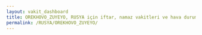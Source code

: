 ```yaml
---
layout: vakit_dashboard
title: OREKHOVO_ZUYEYO, RUSYA için iftar, namaz vakitleri ve hava durumu - ilçe/eyalet seç
permalink: /RUSYA/OREKHOVO_ZUYEYO/
---
```


<script type="text/javascript">
  var GLOBAL_COUNTRY = 'RUSYA';
  var GLOBAL_CITY = 'OREKHOVO_ZUYEYO';
  var GLOBAL_STATE = '';
  var lat = 72;
  var lon = 21;
</script>
